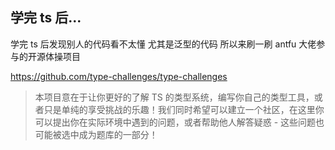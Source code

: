 ## 学完 ts 后...

学完 ts 后发现别人的代码看不太懂 尤其是泛型的代码
所以来刷一刷 antfu 大佬参与的开源体操项目

https://github.com/type-challenges/type-challenges

> 本项目意在于让你更好的了解 TS 的类型系统，编写你自己的类型工具，或者只是单纯的享受挑战的乐趣！我们同时希望可以建立一个社区，在这里你可以提出你在实际环境中遇到的问题，或者帮助他人解答疑惑 - 这些问题也可能被选中成为题库的一部分！
